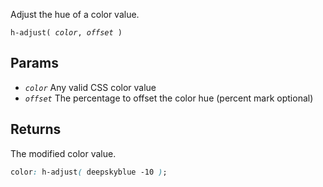 <!--{

"title": "h-adjust()"

}-->

Adjust the hue of a color value.

<code>h-adjust( *color*, *offset* )</code>

## Params

* *`color`* Any valid CSS color value
* *`offset`* The percentage to offset the color hue (percent mark optional)

## Returns

The modified color value.

```css
color: h-adjust( deepskyblue -10 );
```
